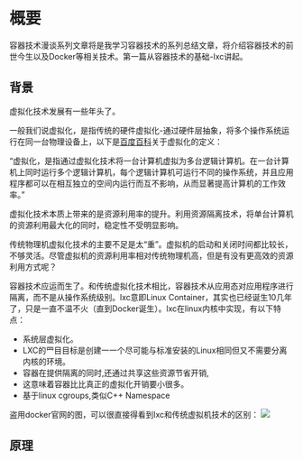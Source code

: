 # 概要
容器技术漫谈系列文章将是我学习容器技术的系列总结文章，将介绍容器技术的前世今生以及Docker等相关技术。第一篇从容器技术的基础-lxc讲起。

## 背景
虚拟化技术发展有一些年头了。

一般我们说虚拟化，是指传统的硬件虚拟化-通过硬件层抽象，将多个操作系统运行在同一台物理设备上，以下是[百度百科](http://baike.baidu.com/view/729629.htm)关于虚拟化的定义：

“虚拟化，是指通过虚拟化技术将一台计算机虚拟为多台逻辑计算机。在一台计算机上同时运行多个逻辑计算机，每个逻辑计算机可运行不同的操作系统，并且应用程序都可以在相互独立的空间内运行而互不影响，从而显著提高计算机的工作效率。”

虚拟化技术本质上带来的是资源利用率的提升。利用资源隔离技术，将单台计算机的资源利用最大化的同时，稳定性不受明显影响。

传统物理机虚拟化技术的主要不足是太“重”。虚拟机的启动和关闭时间都比较长，不够灵活。尽管虚拟机的资源利用率相对传统物理机高，但是有没有更高效的资源利用方式呢？

容器技术应运而生了。和传统虚拟化技术相比，容器技术从应用态对应用程序进行隔离，而不是从操作系统级别。lxc意即Linux Container，其实也已经诞生10几年了，只是一直不温不火（直到Docker诞生）。lxc在linux内核中实现，有以下特点：

* 系统层虚拟化。
* LXC的⺫⽬目标是创建⼀一个尽可能与标准安装的Linux相同但又不需要分离内核的环境。
* 容器在提供隔离的同时,还通过共享这些资源节省开销,
* 这意味着容器⽐比真正的虚拟化开销要⼩很多。
* 基于linux cgroups,类似C++ Namespace

盗用docker官网的图，可以很直接得看到lxc和传统虚拟机技术的区别：
![](http://ruizeng.net/content/images/2015/11/29-pic.jpg)

## 原理